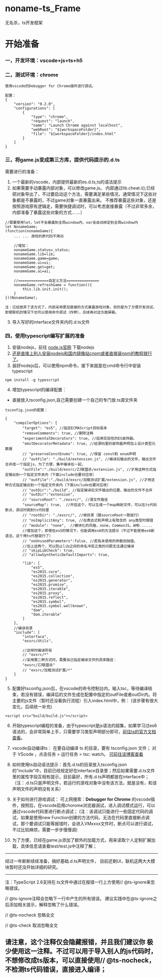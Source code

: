# noname-ts_Frame
 无名杀，ts开发框架

 # 开始准备
### 一，开发环境：vscode+js+ts+h5
### 二，测试环境：chrome

```
使用vscode的Debugger for Chrome插件进行调试。

配置：
{
    "version": "0.2.0",
    "configurations": [
        {
            "type": "chrome",
            "request": "launch",
            "name": "Launch Chrome against localhost",
            "webRoot": "${workspaceFolder}",
            "file": "${workspaceFolder}/index.html"
        }
    ]
}
```
### 三，将game.js变成第三方库，提供代码提示的.d.ts
需要进行的准备：
1. 一个最新的vscode，内部提供最新的es.d.ts,ts的语法提示
2. 如果需要手动暴露内部对象，可以修改game.js。
 内部通过lib.cheat.i();已经把对象导出了，不过要启动这个方法，需要满足某些情况，通常情况下这些对象都是不暴露的，不过game对象一直暴露出来。
不推荐暴露这些对象，还是按照游戏原有逻辑走，需要快捷调试时，可以考虑直接暴露（不过非常多余，内部准备了暴露这些对象的方式... ...）
```
//需要使用let，let不会暴露到全局window内，var会自动绑定到全局window内
let NonameGame;
(function(nonameGame){
    ... ... 游戏的原代码不用动
    
    //增加：
	nonameGame.status=_status;
	nonameGame.lib=lib;
	nonameGame.game=game;
	nonameGame.ui=ui;
	nonameGame.get=get;
	nonameGame.ai=ai;

	//==============自定义方法===============
	nonameGame.refreshGame = function(){
		this.lib.init.init();
	}
})(NonameGame);

注：已经放弃了该方式了，内部采用更加直接的方式暴露游戏对象，目的是为了方便开发测试，即使联机的情况下也可以使用命令调试（作弊），后续再对这方面屏蔽。
```

3. 导入写好的interface文件夹内的.d.ts文件

### 四，使用typescript编写扩展的准备
1. 安装nodejs，前往
[node.js官网](http://nodejs.cn/download/) 下载nodejs
2. [还是直接上别人安装nodejs和国内镜像站cnpm或者直接装npm的教程就行了](https://www.cnblogs.com/liaojie970/p/9296177.html)。
3. 装好nodejs后，可以使用npm命令，接下来就是在cmd命令行中安装typescript
```
npm install -g typescript
```
4. 增加typescript的编译配置：

- 直接放入tsconfig.json,自己需要创建一个自己的专门放.ts源文件夹
```
tsconfig.json的配置：

{
    "compilerOptions": {
        "target": "es5", //指定ECMAScript目标版本
        "removeComments": true, //删除注释
        "experimentalDecorators": true, //启用实验性的ES装饰器。
        "emitDecoratorMetadata": true, //给源码里的装饰器声明加上设计类型元数据
        // "preserveConstEnums": true, //保留 const和 enum声明
        // "outFile": "./build/extension.js", //编译后输出的文件，输出文件合并成一个指定js，为了方便，集中编译在一起，
        "outFile":"./build/exsrc/ZJ联盟杀/extension.js", //才用这种方式指定输出到一个指定文件夹内（下面include也要对应改）
        // "outFile":"./build/exsrc/加载测试扩展/extension.js", //才用这种方式指定输出到一个指定文件夹内（下面include也要对应改）
        // "outDir":"./build", //指定编译后文件输出的位置，输出的文件不合并
        // "outDir":"extension", 
        // "sourceRoot": "./exsrc/", //源文件路径
        "sourceMap": true,  //开启这个，可以生成一个map映射文件，可以在ts代码断点，调试时跳到ts代码里
        // "rootDir": "./exsrc/", //根目录（跟sourceRoot一致就行）
        // "noImplicitAny": true, //在表达式和声明上有隐含的 any类型时报错
        // "module": "none",  //模块化的风格，none，CommonJS，AMD......
        //增加这个，即使在es5的情况下，也能调用es6的方法提示（不过不能使用es6新语法，这个用ts代替就行了）
        // "noUnusedParameters":false, //若有未使用的参数则抛错。
        //加上这两个，可以防止lib之间的命名冲突之类的问题无法通过编译
        // "skipLibCheck": true,
        // "allowSyntheticDefaultImports": true,

        "lib": [
            "es5",
            "es2015.core",
			"es2015.collection",
			"es2015.generator",
            "es2015.promise",
			"es2015.iterable",
			"es2015.proxy",
			"es2015.reflect",
			"es2015.symbol",
			"es2015.symbol.wellknown",
            "dom",
			"dom.iterable"
        ]
    },
    //编译目录
    "include": [ 
        "interface",
        "exsrc/Utils",
        
        //这样时编译所有
        // "exsrc/*"
        //采用第二种方式时，需要自己指定编译文件的具体路径：
        "exsrc/ZJ联盟杀"
        // "exsrc/加载测试扩展/*"
    ]
}
```
5. 配置好tsconfig.json后，在vscode的命令控制台内，输入tsc，等待编译结束，若没有错误，编译后的文件生成在配置中指定的outFile或者outDir内。将主要的js文件（暂时还没看执行流程）引入index.html中，例：
(该步骤有很大变化，后续统一补充)
```
<script src="build/build.js"></script>
```
6. 开始typescript编程的准备，由于typescript是js语法的超集，如果学习过es6语法的，会非常简单上手，只需要学习类型声明部分即可，[前往ts的官方文档查看](https://www.tslang.cn/docs/handbook/basic-types.html)。

7. vscode自动编译ts：
    在要自动编译 ts 的目录，要有 tsconfig.json 文件；
    对于 VScode ，点击任务 > 运行任务 > tsc: watch。
    [可前往该博客查看](https://blog.csdn.net/lucky541788/article/details/90706272)

8. 如何使用ts自动语法提示：首先.d.ts的目录放入tsconfig.json的"include"中，目前已经规定好在interface目录里；然后如果需要.d.ts文件里的属性字段互相有提示，目前最好，所有.d.ts声明都放在interface中；（注：.d.ts只是声明文件，若运行的游戏对象中没有该方法，就是没有，和该声明文件的声明没有关系）

9. 关于如何进行游戏调试： 
可上网搜索：**Debugger for Chrome** 的vscode插件，按照后，在vscode启用chorome浏览器调试，进入调试模式运行，可以通过vscode代码里进行断点调试；
(注：该调试只能进行一些固定代码的调试，如果是使用new Function创建的方法代码，无法在代码里直接断点调试，那个要调试只能等报错时，会进入VMxxxx文件时，断点可以进行调试，不过比较麻烦，需要一步步慢慢调)

10. 为了方便，已经在game.js添加了额外的加载方式，用来读取个人定制扩展加载，具体信息请查看test/test.js中注释了解；
---

经过一年断断续续准备，搞好基础.d.ts声明文件，
目前还剩UI，联机这两大大模块暂时还没开始详细的研究。

---

注：TypeScript 2.6支持在.ts文件中通过在报错一行上方使用// @ts-ignore来忽略错误。

// @ts-ignore注释会忽略下一行中产生的所有错误。 建议实践中在@ts-ignore之后添加相关提示，解释忽略了什么错误。

// @ts-nocheck 忽略全文

// @ts-check 取消忽略全文

请注意，这个注释仅会隐藏报错，并且我们建议你 极少使用这一注释。不过可以用于导入别人的js代码时，不想修改成ts版本，可以直接使用// @ts-nocheck，不检测ts代码错误，直接进入编译；
---



